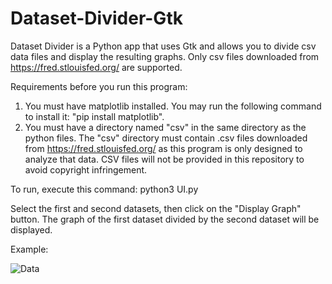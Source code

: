 # Dataset-Divider-Gtk


Dataset Divider is a Python app that uses Gtk and allows you to divide csv data files and display the resulting graphs. Only csv files downloaded from https://fred.stlouisfed.org/ are supported.

Requirements before you run this program:
1) You must have matplotlib installed. You may run the following command to install it: "pip install matplotlib".
2) You must have a directory named "csv" in the same directory as the python files. The "csv" directory must contain .csv files downloaded from https://fred.stlouisfed.org/ as this program is only designed to analyze that data. CSV files will not be provided in this repository to avoid copyright infringement.

To run, execute this command: python3 UI.py

Select the first and second datasets, then click on the "Display Graph" button. The graph of the first dataset divided by the second dataset will be displayed.

Example:

![Data](https://user-images.githubusercontent.com/114560165/199879651-a81aa867-682a-44b0-9be5-4e8e3867d159.png)
